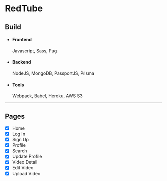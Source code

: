 # RedTube

## Build

- #### Frontend
    Javascript, Sass, Pug
- #### Backend
    NodeJS, MongoDB, PassportJS, Prisma
- #### Tools
    Webpack, Babel, Heroku, AWS S3

-------------

## Pages

- [x] Home
- [x] Log In
- [x] Sign Up
- [x] Profile
- [x] Search
- [x] Update Profile
- [x] Video Detail
- [x] Edit Video
- [x] Upload Video